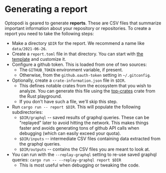# Generating a report

Optopodi is geared to generate **reports**. These are CSV files that summarize important information about your repository or repositories. To create a report you need to take the following steps:

- Make a directory `$DIR` for the report. We recommend a name like `data/2021-06-26`.
- Create a `report.toml` file in that directory. You can start with [the template](https://github.com/optopodi/optopodi/blob/main/report-template.toml) and customize it.
- Configure a github token. This is loaded from one of two sources:
  - The `GITHUB_TOKEN` environment variable, if present.
  - Otherwise, from the `github.oauth-token` setting in `~/.gitconfig`.
- Optionally, create a `crate-information.json` file in `$DIR`.
  - This defines notable crates from the ecosystem that you wish to analyze. You can generate this file using the [top-crates](https://github.com/integer32llc/rust-playground/tree/master/top-crates) crate from the Rust playground.
  - If you don't have such a file, we'll skip this step.
- Run `cargo run -- report $DIR`. This will populate the following subdirectories:
  - `$DIR/graphql` -- saved results of graphql queries. These can be "replayed" later to avoid hitting the network. This makes things faster and avoids generating tons of github API calls when debugging (which can easily exceed your quota).
  - `$DIR/inputs` -- intermediate CSV files containing data extracted from the graphql queries.
  - `$DIR/outputs` -- contains the CSV files you are meant to look at.
- You can run with the `--replay-graphql` setting to re-use saved graphql queries: `cargo run -- --replay-graphql report $DIR`
  - This is most useful when debugging or tweaking the code.
